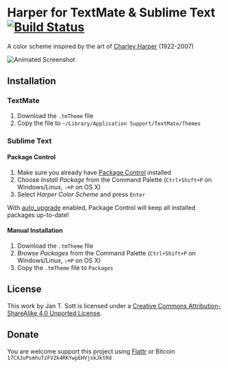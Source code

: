 # Harper for TextMate & Sublime Text [![Build Status](https://secure.travis-ci.org/idleberg/Harper.tmTheme.png)](http://travis-ci.org/idleberg/Harper.tmTheme)

A color scheme inspired by the art of [Charley Harper](http://en.wikipedia.org/wiki/Charley_Harper) (1922-2007)

![Animated Screenshot](https://raw.github.com/idleberg/Harper.tmTheme/master/preview/screenshot.gif)

## Installation

### TextMate

1. Download the `.tmTheme` file
2. Copy the file to `~/Library/Application Support/TextMate/Themes`

### Sublime Text

#### Package Control

1. Make sure you already have [Package Control](http://wbond.net/sublime_packages/package_control/) installed
2. Choose *Install Package* from the Command Palette (`Ctrl+Shift+P` on Windows/Linux, `⇧⌘P` on OS X)
3. Select *Harper Color Scheme* and press `Enter`

With [auto_upgrade](http://wbond.net/sublime_packages/package_control/settings/) enabled, Package Control will keep all installed packages up-to-date!

#### Manual Installation

1. Download the `.tmTheme` file
2. *Browse Packages* from the Command Palette (`Ctrl+Shift+P` on Windows/Linux, `⇧⌘P` on OS X)
3. Copy the `.tmTheme` file to `Packages`

## License

This work by Jan T. Sott is licensed under a [Creative Commons Attribution-ShareAlike 4.0 Unported License](http://creativecommons.org/licenses/by-sa/4.0/deed.en_US).

## Donate

You are welcome support this project using [Flattr](https://flattr.com/submit/auto?user_id=idleberg&url=https://github.com/idleberg/Harper.tmTheme) or Bitcoin `17CXJuPsmhuTzFV2k4RKYwpEHVjskJktRd`